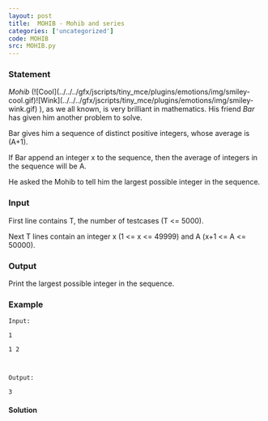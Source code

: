 ```yaml
---
layout: post
title:  MOHIB - Mohib and series
categories: ['uncategorized']
code: MOHIB
src: MOHIB.py
---
```


### **Statement**

_Mohib_ (![Cool](../../../gfx/jscripts/tiny_mce/plugins/emotions/img/smiley-
cool.gif)![Wink](../../../gfx/jscripts/tiny_mce/plugins/emotions/img/smiley-
wink.gif) ), as we all known, is very brilliant in mathematics. His friend
_Bar_ has given him another problem to solve.

Bar gives him a sequence of distinct positive integers, whose average is
(A+1).

If Bar append an integer x to the sequence, then the average of integers in
the sequence will be A.

He asked the Mohib to tell him the largest possible integer in the sequence.

### Input

First line contains T, the number of testcases (T <= 5000).

Next T lines contain an integer x (1 <= x <= 49999) and A (x+1 <= A <= 50000).

### Output

Print the largest possible integer in the sequence.

### Example

    
    
    Input:
    1
    1 2
    
    Output:
    3



#### **Solution**




